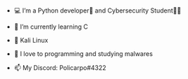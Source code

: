 - 💻 I’m a Python developer🐍 and Cybersecurity Student🕵️‍♂️

- 📖 I’m currently learning C

- 🐧 Kali Linux

- 👾 I love to programming and studying malwares

- 📫 My Discord: Policarpo#4322
